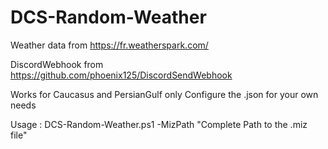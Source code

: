 # DCS-Random-Weather

Weather data from https://fr.weatherspark.com/

DiscordWebhook from https://github.com/phoenix125/DiscordSendWebhook

Works for Caucasus and PersianGulf only
Configure the .json for your own needs

Usage : DCS-Random-Weather.ps1 -MizPath "Complete Path to the .miz file"